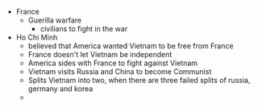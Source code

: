 - France
	- Guerilla warfare
		- civilians to fight in the war
- Ho Chi Minh
	- believed that America wanted Vietnam to be free from France
	- France doesn't let Vietnam be independent
	- America sides with France to fight against Vietnam
	- Vietnam visits Russia and China to become Communist
	- Splits Vietnam into two, when there are three failed splits of russia, germany and korea
	- 